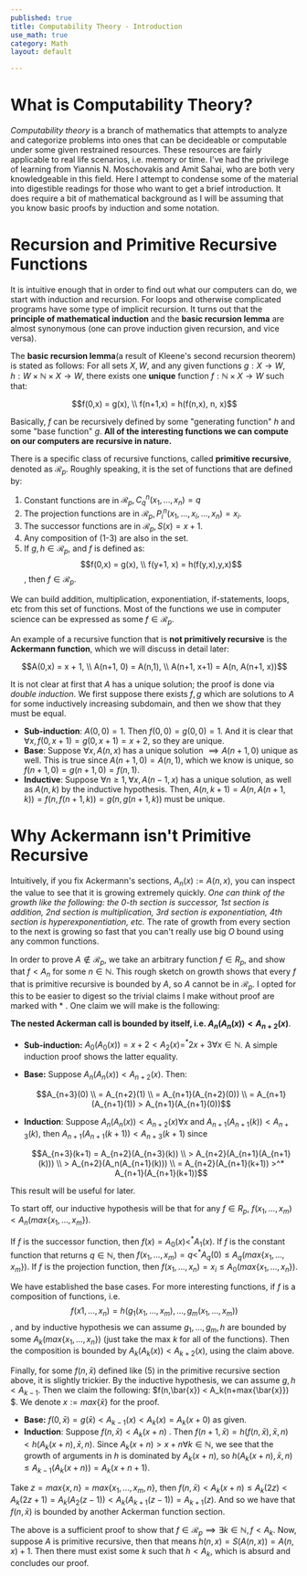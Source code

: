 ```yaml
---
published: true
title: Computability Theory - Introduction
use_math: true
category: Math
layout: default

---
```


# What is Computability Theory?

*Computability theory* is a branch of mathematics that attempts to analyze and categorize problems into ones that can be decideable or computable under some given restrained resources. These resources are fairly applicable to real life scenarios, i.e. memory or time. I've had the privilege of learning from Yiannis N. Moschovakis and Amit Sahai, who are both very knowledgeable in this field. Here I attempt to condense some of the material into digestible readings for those who want to get a brief introduction. It does require a bit of mathematical background as I will be assuming that you know basic proofs by induction and some notation. 

# Recursion and Primitive Recursive Functions 

It is intuitive enough that in order to find out what our computers can do, we start with induction and recursion. For loops and otherwise complicated programs have some type of implicit recursion. It turns out that the **principle of mathematical induction** and the **basic recursion lemma** are almost synonymous (one can prove induction given recursion, and vice versa).

The **basic recursion lemma**(a result of Kleene's second recursion theorem) is stated as follows: For all sets $X,W$, and any given functions $g:X\to W, h:W \times \mathbb{N} \times X \to W$, there exists one **unique** function $f:\mathbb{N} \times X \to W$ such that:

$$f(0,x) = g(x), \\ f(n+1,x) = h(f(n,x), n, x)$$

Basically, $f$ can be recursively defined by some "generating function" $h$ and some "base function" $g$. **All of the interesting functions we can compute on our computers are recursive in nature.**

There is a specific class of recursive functions, called **primitive recursive**, denoted as $\mathcal{R}_p$. Roughly speaking, it is the set of functions that are defined by:

1. Constant functions are in $\mathcal{R}_p, C^n_q(x_1,...,x_n) = q$
2. The projection functions are in $\mathcal{R}_p, P^n_i(x_1,...,x_i,...,x_n) = x_i$.
3. The successor functions are in $\mathcal{R}_p, S(x) = x + 1$.
4. Any composition of (1-3) are also in the set.
5. If $g, h \in \mathcal{R}_p$, and $f$ is defined as: $$f(0,x) = g(x), \\ f(y+1, x) = h(f(y,x),y,x)$$, then $f \in \mathcal{R}_p$. 

We can build addition, multiplication, exponentiation, if-statements, loops, etc from this set of functions. Most of the functions we use in computer science can be expressed as some $f \in \mathcal{R}_p$.

An example of a recursive function that is **not primitively recursive** is the **Ackermann function**, which we will discuss in detail later:

$$A(0,x) = x + 1, \\ A(n+1, 0) = A(n,1), \\ A(n+1, x+1) = A(n, A(n+1, x))$$

It is not clear at first that $A$ has a unique solution; the proof is done via *double induction*. We first suppose there exists $f, g$ which are solutions to $A$ for some inductively increasing subdomain, and then we show that they must be equal.

- **Sub-induction**: $A(0, 0) = 1$. Then $f(0,0) = g(0,0) = 1$. And it is clear that $\forall x, f(0,x+1) = g(0,x+1) = x+2$, so they are unique.
- **Base**:  Suppose $\forall x, A(n, x)$ has a unique solution $\implies A(n+1, 0)$ unique as well. This is true since $A(n+1, 0) = A(n, 1)$, which we know is unique, so $f(n+1,0) = g(n+1,0) = f(n,1)$.
- **Inductive**: Suppose $\forall n \geq 1, \forall x, A(n-1,x)$ has a unique solution, as well as $A(n, k)$ by the inductive hypothesis. Then, $A(n, k+1) = A(n, A(n+1, k)) = f(n, f(n+1, k)) = g(n, g(n+1, k))$ must be unique.

# Why Ackermann isn't Primitive Recursive

Intuitively, if you fix Ackermann's sections, $A_n(x) := A(n,x)$, you can inspect the value to see that it is growing extremely quickly. *One can think of the growth like the following: the 0-th section is successor, 1st section is addition, 2nd section is multiplication, 3rd section is exponentiation, 4th section is hyperexponentiation, etc.* The rate of growth from every section to the next is growing so fast that you can't really use big $O$ bound using any common functions. 

In order to prove $A \not\in \mathcal{R}_p$, we take an arbitrary function $f \in R_p$, and show that $f < A_n$ for some $n \in \mathbb{N}$. This rough sketch on growth shows that every $f$ that is primitive recursive is bounded by $A$, so $A$ cannot be in $\mathcal{R}_p$. I opted for this to be easier to digest so the trivial claims I make without proof are marked with $*$ . One claim we will make is the following:

**The nested Ackerman call is bounded by itself, i.e. $A_n(A_n(x)) < A_{n+2}(x)$**. 

- **Sub-induction:** $A_0(A_0(x)) = x + 2 < A_2(x) =^* 2x+3 \forall x \in \mathbb{N}$. A simple induction proof shows the latter equality.

- **Base:** Suppose $A_n(A_n(x)) < A_{n+2}(x)$. Then:

  $$A_{n+3}(0) \\ = A_{n+2}(1) \\ = A_{n+1}(A_{n+2}(0)) \\ = A_{n+1}(A_{n+1}(1)) > A_{n+1}(A_{n+1}(0))$$

- **Induction**: Suppose $A_n(A_n(x)) < A_{n+2}(x) \forall x$ and $A_{n+1}(A_{n+1}(k)) < A_{n+3}(k)$, then $A_{n+1}(A_{n+1}(k+1)) < A_{n+3}(k+1)$ since 

  $$A_{n+3}(k+1) = A_{n+2}(A_{n+3}(k)) \\ > A_{n+2}(A_{n+1}(A_{n+1}(k))) \\ > A_{n+2}(A_n(A_{n+1}(k))) \\ = A_{n+2}(A_{n+1}(k+1)) >^* A_{n+1}(A_{n+1}(k+1))$$

This result will be useful for later.

To start off, our inductive hypothesis will be that for any $f \in R_p$, $f(x_1,...,x_m) < A_n(max\{x_1,...,x_m\})$.

If $f$ is the successor function, then $f(x) = A_0(x) <^* A_1(x)$. If $f$ is the constant function that returns $q \in \mathbb{N}$, then $f(x_1,...,x_m) = q <^* A_q(0) \leq A_q(max\{x_1,...,x_m\})$.  If $f$ is the projection function, then $f(x_1,...,x_n) = x_i \leq A_0(max \{x_1,...,x_n\})$.

We have established the base cases. For more interesting functions, if $f$ is a composition of functions, i.e. $$f(x1,...,x_n) = h(g_1(x_1,...,x_m),...,g_m(x_1,...,x_m))$$, and by inductive hypothesis we can assume $g_1,...,g_m,h$ are bounded by some $A_k(max\{x_1,...,x_n\})$ (just take the max $k$ for all of the functions). Then the composition is bounded by $A_k(A_k(x)) < A_{k+2}(x)$, using the claim above.  

Finally, for some $f(n,\bar{x})$ defined like (5) in the primitive recursive section above, it is slightly trickier. By the inductive hypothesis, we can assume $g, h < A_{k-1}$. Then we claim the following: $f(n,\bar{x}) < A_k(n+max\{\bar{x}\}) $. We denote $x := max\{\bar{x}\}$ for the proof. 

- **Base:** $f(0,\bar{x}) = g(\bar{x}) < A_{k-1}(x) < A_k(x) = A_k(x+0)$ as given.
- **Induction**: Suppose $f(n,\bar{x}) < A_k(x+n)$ . Then $f(n+1, \bar{x}) = h(f(n,\bar{x}), \bar{x}, n) < h(A_k(x+n), \bar{x}, n)$. Since $A_k(x+n) > x+n \forall k \in \mathbb{N}$, we see that the growth of arguments in $h$ is dominated by $A_k(x+n)$, so  $h(A_k(x+n), \bar{x}, n)\leq A_{k-1}(A_k(x+n)) = A_k(x+n+1)$.  

Take $z = max\{x, n\} = max\{x_1,...,x_m,n\}$, then $f(n,\bar{x}) < A_k(x+n) \leq A_k(2z) < A_k(2z+1) = A_k(A_2(z-1)) < A_k(A_{k+1}(z-1)) = A_{k+1}(z)$. And so we have that $f(n,\bar{x})$ is bounded by another Ackerman function section. 

The above is a sufficient proof to show that $f \in \mathcal{R}_p \implies \exists k \in \mathbb{N}, f < A_k$. Now, suppose $A$ is primitive recursive, then that means $h(n, x) = S(A(n,x)) = A(n,x) + 1$. Then there must exist some $k$ such that $h < A_k​$, which is absurd and concludes our proof.  

